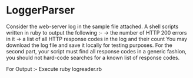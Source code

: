 # LoggerParser


Consider the web-server log in the sample file attached.
A shell scripts written in ruby to output the following :-
-> the number of HTTP 200 errors in it
-> a list of all HTTP response codes in the log and their count You may download the log file and save it locally for testing purposes. For the second part, your script must find all response codes in a generic fashion, you should not hard-code searches for a known list of response codes.

For Output :-
  Execute ruby logreader.rb

